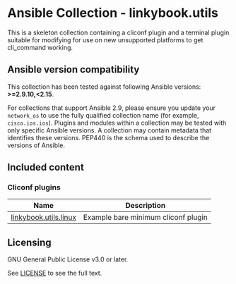 # Ansible Collection - linkybook.utils

This is a skeleton collection containing a cliconf plugin and a terminal plugin
suitable for modifying for use on new unsupported platforms to get cli_command
working.

<!--start requires_ansible-->
## Ansible version compatibility

This collection has been tested against following Ansible versions: **>=2.9.10,<2.15**.

For collections that support Ansible 2.9, please ensure you update your `network_os` to use the
fully qualified collection name (for example, `cisco.ios.ios`).
Plugins and modules within a collection may be tested with only specific Ansible versions.
A collection may contain metadata that identifies these versions.
PEP440 is the schema used to describe the versions of Ansible.
<!--end requires_ansible-->

## Included content

<!--start collection content-->
### Cliconf plugins
Name | Description
--- | ---
[linkybook.utils.linux](http://example.com/repository/blob/main/docs/linkybook.utils.linux_cliconf.rst)|Example bare minimum cliconf plugin

<!--end collection content-->


## Licensing

GNU General Public License v3.0 or later.

See [LICENSE](https://www.gnu.org/licenses/gpl-3.0.txt) to see the full text.
